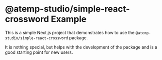 # @atemp-studio/simple-react-crossword Example

This is a simple Next.js project that demonstrates how to use the `@atemp-studio/simple-react-crossword` package.

It is nothing special, but helps with the development of the package and is a good starting point for new users.
